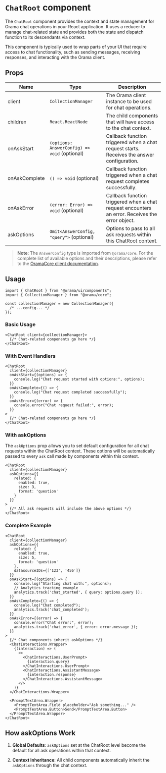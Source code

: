 # `ChatRoot` component

The `ChatRoot` component provides the context and state management for Orama chat operations in your React application. It uses a reducer to manage chat-related state and provides both the state and dispatch function to its descendants via context.

This component is typically used to wrap parts of your UI that require access to chat functionality, such as sending messages, receiving responses, and interacting with the Orama client.

## Props

| Name          | Type                                         | Description                                                                                     |
| ------------- | -------------------------------------------- | ----------------------------------------------------------------------------------------------- |
| client        | `CollectionManager`                          | The Orama client instance to be used for chat operations.                                       |
| children      | `React.ReactNode`                            | The child components that will have access to the chat context.                                 |
| onAskStart    | `(options: AnswerConfig) => void` (optional) | Callback function triggered when a chat request starts. Receives the answer configuration.      |
| onAskComplete | `() => void` (optional)                      | Callback function triggered when a chat request completes successfully.                         |
| onAskError    | `(error: Error) => void` (optional)          | Callback function triggered when a chat request encounters an error. Receives the error object. |
| askOptions    | `Omit<AnswerConfig, "query">` (optional)     | Options to pass to all ask requests within this ChatRoot context.                |

> **Note**: The `AnswerConfig` type is imported from `@orama/core`. For the complete list of available options and their descriptions, please refer to the [OramaCore client documentation](hhttps://github.com/oramasearch/oramacore).

## Usage

```tsx
import { ChatRoot } from "@orama/ui/components";
import { CollectionManager } from "@orama/core";

const collectionManager = new CollectionManager({
  /* ...config... */
});
```

### Basic Usage

```tsx
<ChatRoot client={collectionManager}>
  {/* Chat-related components go here */}
</ChatRoot>
```

### With Event Handlers

```tsx
<ChatRoot
  client={collectionManager}
  onAskStart={(options) => {
    console.log("Chat request started with options:", options);
  }}
  onAskComplete={() => {
    console.log("Chat request completed successfully");
  }}
  onAskError={(error) => {
    console.error("Chat request failed:", error);
  }}
>
  {/* Chat-related components go here */}
</ChatRoot>
```

### With askOptions

The `askOptions` prop allows you to set default configuration for all chat requests within the ChatRoot context. These options will be automatically passed to every `ask` call made by components within this context.

```tsx
<ChatRoot
  client={collectionManager}
  askOptions={{
    related: {
      enabled: true,
      size: 3,
      format: 'question'
    }
  }}
>
  {/* All ask requests will include the above options */}
</ChatRoot>
```

### Complete Example

```tsx
<ChatRoot
  client={collectionManager}
  askOptions={{
    related: {
      enabled: true,
      size: 5,
      format: 'question'
    },
    datasourceIDs={['123', '456']}
  }}
  onAskStart={(options) => {
    console.log("Starting chat with:", options);
    // Analytics tracking example
    analytics.track('chat_started', { query: options.query });
  }}
  onAskComplete={() => {
    console.log("Chat completed");
    analytics.track('chat_completed');
  }}
  onAskError={(error) => {
    console.error("Chat error:", error);
    analytics.track('chat_error', { error: error.message });
  }}
>
  {/* Chat components inherit askOptions */}
  <ChatInteractions.Wrapper>
    {(interaction) => (
      <>
        <ChatInteractions.UserPrompt>
          {interaction.query}
        </ChatInteractions.UserPrompt>
        <ChatInteractions.AssistantMessage>
          {interaction.response}
        </ChatInteractions.AssistantMessage>
      </>
    )}
  </ChatInteractions.Wrapper>
  
  <PromptTextArea.Wrapper>
    <PromptTextArea.Field placeholder="Ask something..." />
    <PromptTextArea.Button>Send</PromptTextArea.Button>
  </PromptTextArea.Wrapper>
</ChatRoot>
```

## How askOptions Work

1. **Global Defaults**: `askOptions` set at the ChatRoot level become the default for all ask operations within that context.

2. **Context Inheritance**: All child components automatically inherit the `askOptions` through the chat context.
